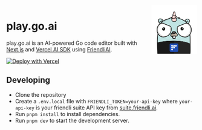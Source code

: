 <img src="public/friendli-gopher.png" alt="friendli gopher" align="right" width="120" />

# play.go.ai

play.go.ai is an AI-powered Go code editor built with [Next.js](https://nextjs.org) and [Vercel AI SDK](https://sdk.vercel.ai/) using [FriendliAI](https://friendli.ai).

[![Deploy with Vercel](https://vercel.com/button)](<https://vercel.com/new/clone?repository-url=https%3A%2F%2Fgithub.com%2Ffriendliai%2Fplay-go-ai&env=FRIENDLI_TOKEN&envDescription=Token%20issuance%20from%20Friendli%20Suite%20for%20AI%20text%20generation%20(flp_xxxx)&envLink=https%3A%2F%2Fsuite.friendli.ai%2Fuser-settings%2Ftokens&project-name=play-go-ai&repository-name=play-go-ai&demo-title=play-go-ai&demo-description=Golang%20Playground%20Driven%20by%20AI%2C%20Created%20from%20FriendliAI%20Hackathon&demo-url=https%3A%2F%2Fplay-go-ai.vercel.app&demo-image=https%3A%2F%2Fplay-go-ai.vercel.app%2Fopengraph-image.png>)

## Developing

- Clone the repository
- Create a `.env.local` file with `FRIENDLI_TOKEN=your-api-key` where `your-api-key` is your friendli suite API key from [suite.friendli.ai](https://suite.friendli.ai/default-team/settings/tokens).
- Run `pnpm install` to install dependencies.
- Run `pnpm dev` to start the development server.
